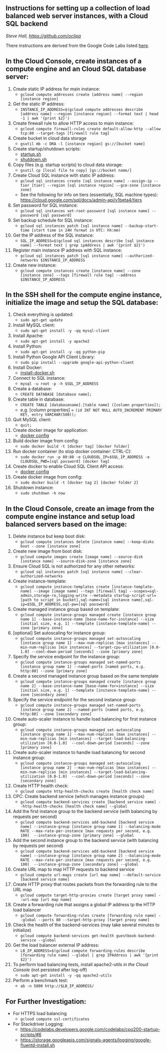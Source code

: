 ## Instructions for setting up a collection of load balanced web server instances, with a Cloud SQL backend 
*Steve Hall, https://github.com/oclipa*

There instructions are derived from the Google Code Labs listed [here](https://github.com/oclipa/GCloudSetupLoadBalancedWebServer/blob/master/GoogleCodeLabs.md).


## In the Cloud Console, create instances of a compute engine and an Cloud SQL database server:
1. Create static IP address for main instance:
   * `gcloud compute addresses create [address name] --region [instance region]`
1. Get the static IP address: 
   * `INSTANCE_IP_ADDRESS=$(gcloud compute addresses describe [address name] --region [instance region] --format text | head -1 | awk '{print $2}')`
1. Create firewall rule to allow HTTP access to main instance:
   * `gcloud compute firewall-rules create default-allow-http --allow tcp:80 --target-tags [firewall rule tag]`
1. Create bucket in cloud data storage
   * `gsutil mb -c DRA -l [instance region] gs://[bucket name]`
1. Create startup/shutdown scripts:
   * [startup.sh](https://github.com/oclipa/GCloudSetupLoadBalancedWebServer/blob/master/scripts/startup.sh)
   * [shutdown.sh](https://github.com/oclipa/GCloudSetupLoadBalancedWebServer/blob/master/scripts/shutdown.sh)
1. Copy files (e.g. startup scripts) to cloud data storage: 
   * `gsutil cp [local file to copy] [gs://bucket name/]`
1. Create Cloud SQL instance with static IP address:
   * `gcloud sql instances create [sql instance name] --assign-ip --tier [tier] --region [sql instance region] --gce-zone [instance zone]`
   * See the following for info on tiers (essentially, SQL machine types): https://cloud.google.com/sql/docs/admin-api/v1beta4/tiers
1. Set password for SQL instance: 
   * `gcloud sql instances set-root-password [sql instance name] --password [sql password]`
1. Set backup schedule for SQL instance: 
   * `gcloud sql instances patch [sql instance name] --backup-start-time [start time in 24H format in UTC: hh:mm)`
1. Get the IP address of the SQL instance: 
   * `SQL_IP_ADDRESS=$(gcloud sql instances describe [sql instance name] --format text | grep ipAddress | awk '{print $2}')`
1. Register main instance IP address with SQL instance:
   * `gcloud sql instances patch [sql instance name] --authorized-networks $INSTANCE_IP_ADDRESS`
1. Create new instance: 
   * `gcloud compute instances create [instance name] --zone [instance zone] --tags [firewall rule tag] --address $INSTANCE_IP_ADDRESS`

## In the SSH shell for the compute engine instance, initialize the image and setup the SQL database:
1. Check everything is updated: 
   * `sudo apt-get update`
1. Install MySQL client: 
   * `sudo apt-get install -y -qq mysql-client`
1. Install Apache: 
   * `sudo apt-get install -y apache2`
1. Install Python: 
   * `sudo apt-get install -y -qq python-pip`
1. Install Python Google API Client Library: 
   * `sudo pip install --upgrade google-api-python-client`
1. Install Docker:
   * [install-docker.sh](https://github.com/oclipa/GCloudSetupLoadBalancedWebServer/blob/master/scripts/install-docker.sh)
1. Connect to SQL instance:
   * `mysql -u root -p -h $SQL_IP_ADDRESS`
1. Create a database: 
   * `CREATE DATABASE [database name];`
1. Create table in database: 
   * `CREATE TABLE [databasename].[table name] ([column properties]);`   
   * e.g. [column properties] = `(id INT NOT NULL AUTO_INCREMENT PRIMARY KEY, entry VARCHAR(500));`
1. Quit MySQL client: 
   * `quit;`
1. Create docker image for application:
   * [docker config](https://github.com/oclipa/GCloudSetupLoadBalancedWebServer/tree/master/scripts/webserver)
1. Build docker image from config: 
   * `sudo docker build -t [docker tag] [docker folder]`
1. Run docker container (to stop docker container: CTRL-C): 
   * `sudo docker run -p 80:80 -e CLOUDSQL_IP=$SQL_IP_ADDRESS -e CLOUDSQL_PWD=[sql password] [docker tag]`
1. Create docker to enable Cloud SQL Client API access:
   * [docker config](https://github.com/oclipa/GCloudSetupLoadBalancedWebServer/tree/master/scripts/sqladmin)
1. Create docker image from config: 
   * `sudo docker build -t [docker tag 2] [docker folder 2]`
1. Shutdown instance: 
   * `sudo shutdown -h now`

## In the Cloud Console, create an image from the compute engine instance and setup load balanced servers based on the image:
1. Delete instance but keep boot disk: 
   * `gcloud compute instances delete [instance name] --keep-disks boot --zone [instance zone]`
1. Create new image from boot disk: 
   * `gcloud compute images create [image name] --source-disk [instance name] --source-disk-zone [instance zone]`
1. Ensure Cloud SQL is not authorized for any other networks: 
   * `gcloud sql instances patch [sql instance name] --clear-authorized-networks`
1. Create instance-template: 
   * `gcloud compute instance-templates create [instance-template-name] --image [image name] --tags [firewall tag] --scopes=sql-admin,storage-ro,logging-write --metadata startup-script-url=[path to script in bucket],sql-name=[sql instance name],sql-ip=$SQL_IP_ADDRESS,sql-pw=[sql password]`
1. Create managed instance group based on template: 
   * `gcloud compute instance-groups managed create [instance group name 1] --base-instance-name [base-name-for-instance] --size [initial size, e.g. 1] --template [instance-template-name] --zone [primary zone]`
1. [optional] Set autoscaling for instance group: 
   * `gcloud compute instance-groups managed set-autoscaling [instance group name 1] --max-num-replicas [max instances] --min-num-replicas [min instances] --target-cpu-utilization [0.0-1.0] --cool-down-period [seconds] --zone [primary zone]`
1. Specify the service endpoint for the instance group: 
   * `gcloud compute instance-groups managed set-named-ports [instance group name 1] --named-ports [named ports, e.g. http:80] --zone [primary zone]`
1. Create a second managed instance group based on the same template
   * `gcloud compute instance-groups managed create [instance group name 2] --base-instance-name [base-name-for=instance] --size [initial size, e.g. 1] --template [instance-template-name] --zone [secondary zone]`
1. Specify the service endpoint for the second instance group: 
   * `gcloud compute instance-groups managed set-named-ports [instance group name 2] --named-ports [named ports, e.g. http:80] --zone [secondary zone]`
1. Create auto-scaler instance to handle load balancing for first instance group:
   * `gcloud compute instance-groups managed set-autoscaling [instance group name 1] --max-num-replicas [max instances] --min-num-replicas [min instances] --target-load-balancing-utilization [0.0-1.0]  --cool-down-period [seconds] --zone [primary zone]`
1. Create auto-scaler instance to handle load balancing for second instance group:
   * `gcloud compute instance-groups managed set-autoscaling [instance group name 2] --max-num-replicas [max instances] --min-num-replicas [min instances] --target-load-balancing-utilization [0.0-1.0]  --cool-down-period [seconds] --zone [secondary zone]`
1. Create HTTP health check:
   * `gcloud compute http-health-checks create [health check name]`
1. CPC: Create backend service (which manages instance groups)
   * `gcloud compute backend-services create [backend service name] --http-health-checks [health check name] --global`
1. Add the first instance group to the backend service (with balancing by requests per second)
   * `gcloud compute backend-services add-backend [backend service name] --instance-group [instance group name 1] --balancing-mode RATE --max-rate-per-instance [max requests per second, e.g. 100]  --instance-group-zone [primary zone] --global`
1. Add the second instance group to the backend service (with balancing by requests per second)
   * `gcloud compute backend-services add-backend [backend service name] --instance-group [instance group name 2] --balancing-mode RATE --max-rate-per-instance [max requests per second, e.g. 100]  --instance-group-zone [secondary zone] --global`
1. Create URL map to map HTTP requests to backend service
   * `gcloud compute url-maps create [url map name] --default-service [backend service name]`
1. Create HTTP proxy that routes packets from the forwarding rule to the URL map
   * `gcloud compute target-http-proxies create [target proxy name] --url-map [url map name]`
1. Create a forwarding rule that assigns a global IP address tp the HTTP load balancer
   * `gcloud compute forwarding-rules create [forwarding rule name] --global --ports 80 --target-http-proxy [target proxy name]`
1. Check the health of the backend-services (may take several minutes to initialize) 
   * `gcloud compute backend-services get-health guestbook-backend-service --global`
1. Get the load balancer external IP address:
   * `LB_IP_ADDRESS=$(gcloud compute forwarding-rules describe [forwarding rule name] --global | grep IPAddress | awk '{print $2}')`
1. To perform load balancing tests, install apache2-utils *in the Cloud Console* (not persisted after log-off)
   * `sudo apt-get install -y -qq apache2-utils`
1. Perform a benchmark test:
   * `ab -n 5000 http://$LB_IP_ADDRESS/`


## For Further Investigation:
* For HTTPS load balancing
   * `gcloud compute ssl-certificates`
* For Stackdriver Logging:
   * https://codelabs.developers.google.com/codelabs/cpo200-startup-scripts/#6
   * https://storage.googleapis.com/signals-agents/logging/google-fluentd-install.sh
